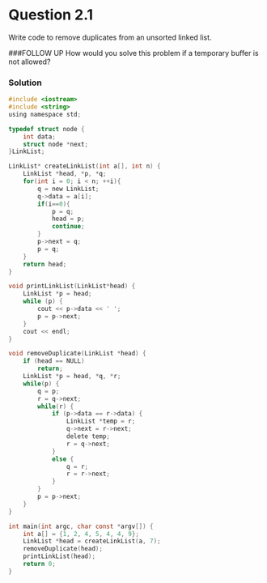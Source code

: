 # Question 2.1
Write code to remove duplicates from an unsorted linked list.

###FOLLOW UP
How would you solve this problem if a temporary buffer is not allowed?<br />

### Solution
``` c
#include <iostream>
#include <string>
using namespace std;

typedef struct node {
	int data;
	struct node *next;
}LinkList;

LinkList* createLinkList(int a[], int n) {
	LinkList *head, *p, *q;
    for(int i = 0; i < n; ++i){
        q = new LinkList;
        q->data = a[i];
        if(i==0){
            p = q;
            head = p;
            continue;
        }
        p->next = q;
        p = q;
    }
    return head;
}

void printLinkList(LinkList*head) {
	LinkList *p = head;
	while (p) {
		cout << p->data << ' ';
		p = p->next;
	}
	cout << endl;
}

void removeDuplicate(LinkList *head) {
	if (head == NULL)
		return;
	LinkList *p = head, *q, *r;
	while(p) {
		q = p;
		r = q->next;
		while(r) {
			if (p->data == r->data) {
				LinkList *temp = r;
				q->next = r->next;
				delete temp;
				r = q->next;
			}
			else {
				q = r;
				r = r->next;
			}
		}
		p = p->next;
	}
}

int main(int argc, char const *argv[]) {
	int a[] = {1, 2, 4, 5, 4, 4, 9};
	LinkList *head = createLinkList(a, 7);
 	removeDuplicate(head);
	printLinkList(head);
	return 0;
}
```
<div id="disqus_thread"></div>
<script type="text/javascript">
    var disqus_shortname = 'algorithm-book';
    (function() {
        var dsq = document.createElement('script'); dsq.type = 'text/javascript'; dsq.async = true;
        dsq.src = '//' + disqus_shortname + '.disqus.com/embed.js';
        (document.getElementsByTagName('head')[0] || document.getElementsByTagName('body')[0]).appendChild(dsq);
    })();
</script>
